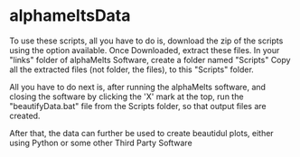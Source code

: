 # alphameltsData

To use these scripts, all you have to do is, download the zip of the scripts using the option available.
Once Downloaded, extract these files.
In your "links" folder of alphaMelts Software, create a folder named "Scripts"
Copy all the extracted files (not folder, the files), to this "Scripts" folder.

All you have to do next is, after running the alphaMelts software, and closing the software by clicking the 'X' mark at the top,
run the "beautifyData.bat" file from the Scripts folder, so that output files are created.

After that, the data can further be used to create beautidul plots, either using Python or some other Third Party Software
